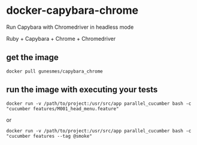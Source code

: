 # docker-capybara-chrome
Run Capybara with Chromedriver in headless mode

Ruby + Capybara + Chrome + Chromedriver

## get the image
    docker pull gunesmes/capybara_chrome

## run the image with executing your tests
    docker run -v /path/to/project:/usr/src/app parallel_cucumber bash -c "cucumber features/M001_head_menu.feature"

or

    docker run -v /path/to/project:/usr/src/app parallel_cucumber bash -c "cucumber features --tag @smoke"
